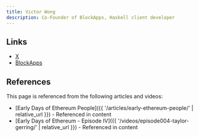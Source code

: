 ```yaml
---
title: Victor Wong
description: Co-Founder of BlockApps, Haskell client developer
---
```


## Links

- [X](https://x.com/vic4wong)
- [BlockApps](https://blockapps.net)

## References

This page is referenced from the following articles and videos:

- [Early Days of Ethereum People]({{ '/articles/early-ethereum-people/' | relative_url }}) - Referenced in content
- [Early Days of Ethereum - Episode IV]({{ '/videos/episode004-taylor-gerring/' | relative_url }}) - Referenced in content